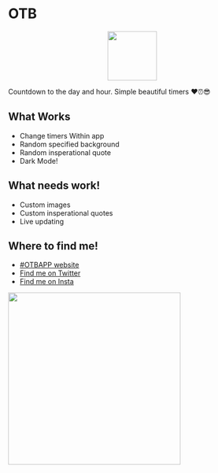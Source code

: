 # OTB
<p align="center">
  <img src="https://otb.joeis.us/app-icon.png" width="100" >

Countdown to the day and hour.
Simple beautiful timers ♥️⏰😎
## What Works

* Change timers Within app
* Random specified background
* Random insperational quote
* Dark Mode! 

## What needs work!
* Custom images
* Custom insperational quotes
* Live updating


## Where to find me!
 * [#OTBAPP website](otb.joeis.us)
 * [Find me on Twitter](twitter.com/64bitjoe)
 * [Find me on Insta](Instagram.com/64bitjoe)
</p>
  <img src="https://otb.joeis.us/assets/appDark.png" width ="350">
